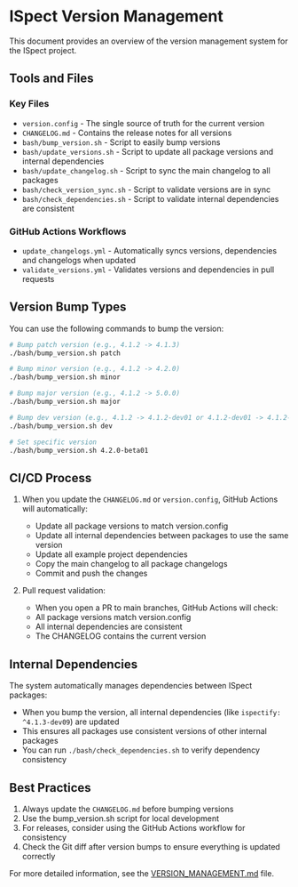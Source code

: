 # ISpect Version Management

This document provides an overview of the version management system for the ISpect project.

## Tools and Files

### Key Files
- `version.config` - The single source of truth for the current version
- `CHANGELOG.md` - Contains the release notes for all versions
- `bash/bump_version.sh` - Script to easily bump versions
- `bash/update_versions.sh` - Script to update all package versions and internal dependencies
- `bash/update_changelog.sh` - Script to sync the main changelog to all packages
- `bash/check_version_sync.sh` - Script to validate versions are in sync
- `bash/check_dependencies.sh` - Script to validate internal dependencies are consistent

### GitHub Actions Workflows
- `update_changelogs.yml` - Automatically syncs versions, dependencies and changelogs when updated
- `validate_versions.yml` - Validates versions and dependencies in pull requests

## Version Bump Types

You can use the following commands to bump the version:

```bash
# Bump patch version (e.g., 4.1.2 -> 4.1.3)
./bash/bump_version.sh patch

# Bump minor version (e.g., 4.1.2 -> 4.2.0)
./bash/bump_version.sh minor

# Bump major version (e.g., 4.1.2 -> 5.0.0)
./bash/bump_version.sh major

# Bump dev version (e.g., 4.1.2 -> 4.1.2-dev01 or 4.1.2-dev01 -> 4.1.2-dev02)
./bash/bump_version.sh dev

# Set specific version
./bash/bump_version.sh 4.2.0-beta01
```

## CI/CD Process

1. When you update the `CHANGELOG.md` or `version.config`, GitHub Actions will automatically:
   - Update all package versions to match version.config
   - Update all internal dependencies between packages to use the same version
   - Update all example project dependencies
   - Copy the main changelog to all package changelogs
   - Commit and push the changes

2. Pull request validation:
   - When you open a PR to main branches, GitHub Actions will check:
   - All package versions match version.config
   - All internal dependencies are consistent
   - The CHANGELOG contains the current version

## Internal Dependencies

The system automatically manages dependencies between ISpect packages:

- When you bump the version, all internal dependencies (like `ispectify: ^4.1.3-dev09`) are updated
- This ensures all packages use consistent versions of other internal packages
- You can run `./bash/check_dependencies.sh` to verify dependency consistency

## Best Practices

1. Always update the `CHANGELOG.md` before bumping versions
2. Use the bump_version.sh script for local development
3. For releases, consider using the GitHub Actions workflow for consistency
4. Check the Git diff after version bumps to ensure everything is updated correctly

For more detailed information, see the [VERSION_MANAGEMENT.md](./VERSION_MANAGEMENT.md) file.
